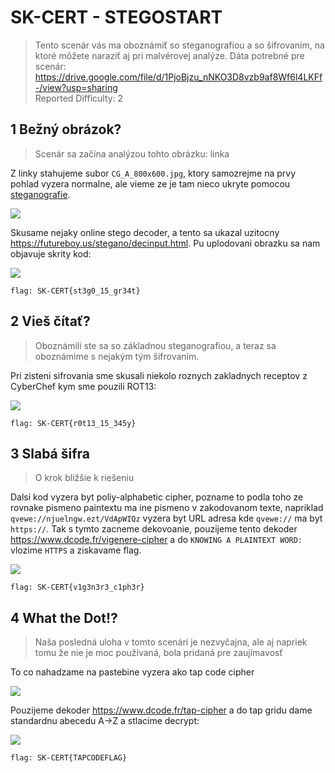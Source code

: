 # SK-CERT - STEGOSTART
> Tento scenár vás ma oboznámiť so steganografiou a so šifrovaním, na ktoré môžete naraziť aj pri malvérovej analýze. Dáta potrebné pre scenár: https://drive.google.com/file/d/1PjoBjzu_nNKO3D8vzb9af8Wf6l4LKFf-/view?usp=sharing <br/>
Reported Difficulty: 2

## 1 Bežný obrázok?	
> Scenár sa začína analýzou tohto obrázku: linka

Z linky stahujeme subor `CG_A_800x600.jpg`, ktory samozrejme na prvy pohlad vyzera normalne, ale vieme ze je tam nieco ukryte pomocou [steganografie](https://en.wikipedia.org/wiki/Steganography).

![](images/2022-04-21-10-11-58.png)

Skusame nejaky online stego decoder, a tento sa ukazal uzitocny https://futureboy.us/stegano/decinput.html. Pu uplodovani obrazku sa nam objavuje skrity kod: 

![](images/2022-03-08-21-55-30.png)

```
flag: SK-CERT{st3g0_15_gr34t}
```

## 2 Vieš čítať?
> Oboznámili ste sa so základnou steganografiou, a teraz sa oboznámime s nejakým tým šifrovaním.

Pri zisteni sifrovania sme skusali niekolo roznych zakladnych receptov z CyberChef kym sme pouzili ROT13:

![](images/2022-03-09-18-51-14.png)

```
flag: SK-CERT{r0t13_15_345y}
```

## 3 Slabá šifra
> O krok bližšie k riešeniu

Dalsi kod vyzera byt poliy-alphabetic cipher, pozname to podla toho ze rovnake pismeno paintextu ma ine pismeno v zakodovanom texte, napriklad `qvewe://njuelngw.ezt/VdApWIQz` vyzera byt URL adresa kde `qvewe://` ma byt `https://`. 
Tak s tymto zacneme dekovoanie, pouzijeme tento dekoder https://www.dcode.fr/vigenere-cipher a do `KNOWING A PLAINTEXT WORD:` vlozime `HTTPS` a ziskavame flag.

![](images/2022-03-09-19-33-19.png)

```
flag: SK-CERT{v1g3n3r3_c1ph3r}
```

## 4 What the Dot!?
> Naša posledná uloha v tomto scenári je nezvyčajna, ale aj napriek tomu že nie je moc používaná, bola pridaná pre zaujímavosť

To co nahadzame na pastebine vyzera ako tap code cipher

![](images/2022-03-09-19-45-07.png)

Pouzijeme dekoder https://www.dcode.fr/tap-cipher a do tap gridu dame standardnu abecedu A->Z a stlacime decrypt:

![](images/2022-03-09-19-47-50.png)

```
flag: SK-CERT{TAPCODEFLAG}
```